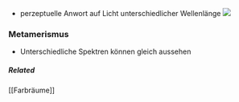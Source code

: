 - perzeptuelle Anwort auf Licht unterschiedlicher Wellenlänge
![](perzeptuelleAntwort.png)


### Metamerismus
- Unterschiedliche Spektren können gleich aussehen

##### Related
[[Farbräume]]